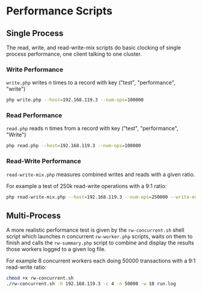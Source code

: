 # Performance Scripts

## Single Process
The read, write, and read-write-mix scripts do basic clocking of single process
performance, one client talking to one cluster.

### Write Performance
`write.php` writes n times to a record with key ("test", "performance", "write")

```bash
php write.php --host=192.168.119.3 --num-ops=100000
```

### Read Performance
`read.php` reads n times from a record with key ("test", "performance", "Write")

```bash
php read.php --host=192.168.119.3 --num-ops=100000
```

### Read-Write Performance
`read-write-mix.php` measures combined writes and reads with a given ratio.

For example a test of 250k read-write operations with a 9:1 ratio:

```bash
php read-write-mix.php --host=192.168.119.3 --num-ops=250000 --write-every=10
```

## Multi-Process
A more realistic performance test is given by the `rw-concurrent.sh` shell script
which launches n concurrent `rw-worker.php` scripts, waits on them to finish and
calls the `rw-summary.php` script to combine and display the results those
workers logged to a given log file.

For example 8 concurrent workers each doing 50000 transactions with a 9:1
read-write ratio:

```bash
chmod +x rw-concurrent.sh
./rw-concurrent.sh -h 192.168.119.3 -c 4 -n 50000 -w 10 run.log
```
